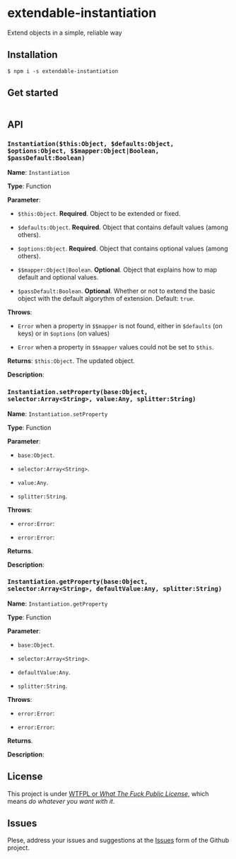 # extendable-instantiation

Extend objects in a simple, reliable way

## Installation

`$ npm i -s extendable-instantiation`

## Get started

```js

```

## API



### `Instantiation($this:Object, $defaults:Object, $options:Object, $$mapper:Object|Boolean, $passDefault:Boolean)`



**Name**:  `Instantiation`


**Type**:  Function


**Parameter**: 


  - `$this:Object`. **Required**. Object to be extended or fixed. 


  - `$defaults:Object`. **Required**. Object that contains default values (among others).


  - `$options:Object`. **Required**. Object that contains optional values (among others).


  - `$$mapper:Object|Boolean`. **Optional**. Object that explains how to map default and optional values. 


  - `$passDefault:Boolean`. **Optional**. Whether or not to extend the basic object with the default algorythm of extension. Default: `true`.


**Throws**:  


  - `Error` when a property in `$$mapper` is not found, either in `$defaults` (on keys) or in `$options` (on values)


  - `Error` when a property in `$$mapper` values could not be set to `$this`.


**Returns**:  `$this:Object`. The updated object.


**Description**:  





### `Instantiation.setProperty(base:Object, selector:Array<String>, value:Any, splitter:String)`



**Name**:  `Instantiation.setProperty`


**Type**:  Function


**Parameter**: 


  - `base:Object`. 


  - `selector:Array<String>`. 


  - `value:Any`. 


  - `splitter:String`. 


**Throws**:  


  - `error:Error`:


  - `error:Error`:


**Returns**.


**Description**:  





### `Instantiation.getProperty(base:Object, selector:Array<String>, defaultValue:Any, splitter:String)`



**Name**:  `Instantiation.getProperty`


**Type**:  Function


**Parameter**: 


  - `base:Object`.


  - `selector:Array<String>`.


  - `defaultValue:Any`.


  - `splitter:String`.


**Throws**:  


  - `error:Error`:


  - `error:Error`:


**Returns**.


**Description**:  






## License

This project is under [WTFPL or *What The Fuck Public License*](), which means *do whatever you want with it*.

## Issues

Plese, address your issues and suggestions at the [Issues](#) form of the Github project.
